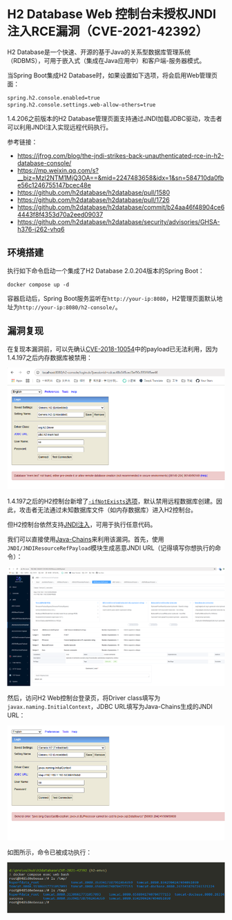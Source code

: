 # H2 Database Web 控制台未授权JNDI注入RCE漏洞（CVE-2021-42392）

H2 Database是一个快速、开源的基于Java的关系型数据库管理系统（RDBMS），可用于嵌入式（集成在Java应用中）和客户端-服务器模式。

当Spring Boot集成H2 Database时，如果设置如下选项，将会启用Web管理页面：

```
spring.h2.console.enabled=true
spring.h2.console.settings.web-allow-others=true
```

1.4.206之前版本的H2 Database管理页面支持通过JNDI加载JDBC驱动，攻击者可以利用JNDI注入实现远程代码执行。

参考链接：

- <https://jfrog.com/blog/the-jndi-strikes-back-unauthenticated-rce-in-h2-database-console/>
- <https://mp.weixin.qq.com/s?__biz=MzI2NTM1MjQ3OA==&mid=2247483658&idx=1&sn=584710da0fbe56c1246755147bcec48e>
- <https://github.com/h2database/h2database/pull/1580>
- <https://github.com/h2database/h2database/pull/1726>
- <https://github.com/h2database/h2database/commit/b24aa46f48904ce64443f8f4353d70a2eed09037>
- <https://github.com/h2database/h2database/security/advisories/GHSA-h376-j262-vhq6>

## 环境搭建

执行如下命令启动一个集成了H2 Database 2.0.204版本的Spring Boot：

```
docker compose up -d
```

容器启动后，Spring Boot服务监听在`http://your-ip:8080`，H2管理页面默认地址为`http://your-ip:8080/h2-console/`。

## 漏洞复现

在复现本漏洞前，可以先确认[CVE-2018-10054](../CVE-2018-10054)中的payload已无法利用，因为1.4.197之后内存数据库被禁用：

![](1.png)

1.4.197之后的H2控制台新增了[`-ifNotExists`选项](https://github.com/h2database/h2database/pull/1726)，默认禁用远程数据库创建。因此，攻击者无法通过未知数据库文件（如内存数据库）进入H2控制台。

但H2控制台依然支持[JNDI注入](https://www.veracode.com/blog/research/exploiting-jndi-injections-java)，可用于执行任意代码。

我们可以直接使用[Java-Chains](https://github.com/vulhub/java-chains)来利用该漏洞。首先，使用`JNDI/JNDIResourceRefPayload`模块生成恶意JNDI URL（记得填写你想执行的命令）：

![](2.png)

然后，访问H2 Web控制台登录页，将Driver class填写为`javax.naming.InitialContext`，JDBC URL填写为Java-Chains生成的JNDI URL：

![](3.png)

如图所示，命令已被成功执行：

![](4.png)
